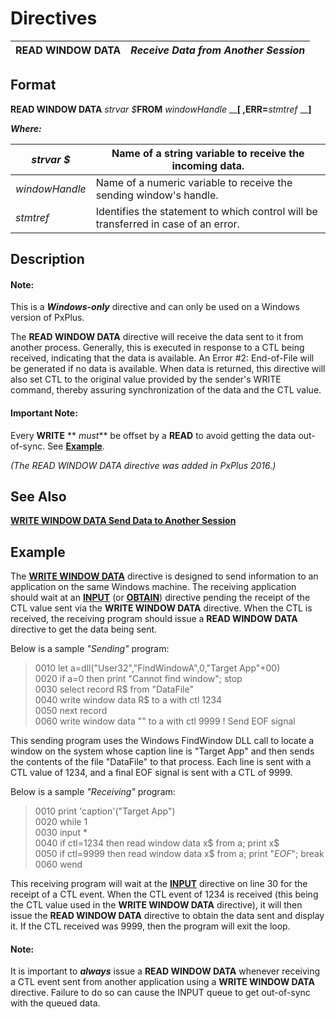 # Directives

**READ WINDOW DATA** |  **_Receive Data from Another Session_**  
---|---  
  
## Format

**READ WINDOW DATA** _strvar_ _$_**FROM** _windowHandle_ __**[ ,ERR=**_stmtref_ __**]**

**_Where:_**

_strvar_ _$_ |  Name of a string variable to receive the incoming data.  
---|---  
_windowHandle_ |  Name of a numeric variable to receive the sending window's handle.  
_stmtref_ |  Identifies the statement to which control will be transferred in case of an error.  
  
## Description

#### **Note:**  
This is a **_Windows-only_** directive and can only be used on a Windows version of PxPlus.

The **READ WINDOW DATA** directive will receive the data sent to it from another process. Generally, this is executed in response to a CTL being received, indicating that the data is available. An Error #2: End-of-File will be generated if no data is available. When data is returned, this directive will also set CTL to the original value provided by the sender's WRITE command, thereby assuring synchronization of the data and the CTL value.

#### **Important Note:**  
Every **WRITE** ** _must_** be offset by a **READ** to avoid getting the data out-of-sync. See **[Example](readwindowdata.htm#Mark1)**.

_(The READ WINDOW DATA directive was added in PxPlus 2016.)_

## See Also

**[WRITE WINDOW DATA Send Data to Another Session](writewindowdata.md)**

##  Example

The **[WRITE WINDOW DATA](writewindowdata.md)** directive is designed to send information to an application on the same Windows machine. The receiving application should wait at an **[INPUT](input.md)** (or **[OBTAIN](obtain.md)**) directive pending the receipt of the CTL value sent via the **WRITE WINDOW DATA** directive. When the CTL is received, the receiving program should issue a **READ WINDOW DATA** directive to get the data being sent.

Below is a sample _"Sending"_ program:

> 0010 let a=dll("User32","FindWindowA",0,"Target App"+$00$)  
>  0020 if a=0 then print "Cannot find window"; stop  
>  0030 select record R$ from "DataFile"  
>  0040 write window data R$ to a with ctl 1234  
>  0050 next record  
>  0060 write window data "" to a with ctl 9999 ! Send EOF signal

This sending program uses the Windows FindWindow DLL call to locate a window on the system whose caption line is "Target App" and then sends the contents of the file "DataFile" to that process. Each line is sent with a CTL value of 1234, and a final EOF signal is sent with a CTL of 9999.

Below is a sample _"Receiving"_ program:

> 0010 print 'caption'("Target App")  
>  0020 while 1  
>  0030 input *  
>  0040 if ctl=1234 then read window data x$ from a; print x$  
>  0050 if ctl=9999 then read window data x$ from a; print "*EOF*"; break  
>  0060 wend

This receiving program will wait at the **[INPUT](input.md)** directive on line 30 for the receipt of a CTL event. When the CTL event of 1234 is received (this being the CTL value used in the **WRITE WINDOW DATA** directive), it will then issue the **READ WINDOW DATA** directive to obtain the data sent and display it. If the CTL received was 9999, then the program will exit the loop.

#### **Note:**  
It is important to **_always_** issue a **READ WINDOW DATA** whenever receiving a CTL event sent from another application using a **WRITE WINDOW DATA** directive. Failure to do so can cause the INPUT queue to get out-of-sync with the queued data.
